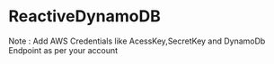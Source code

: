 # ReactiveDynamoDB

Note : Add AWS Credentials like AcessKey,SecretKey and DynamoDb Endpoint as per your account
